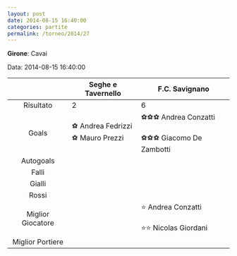 ```yaml
---
layout: post
date: 2014-08-15 16:40:00
categories: partite
permalink: /torneo/2014/27
---
```

**Girone**: Cavai

Data: 2014-08-15 16:40:00

| | Seghe e Tavernello | F.C. Savignano |
|:-----:|-----|-----|
Risultato|2|6
Goals|⚽ Andrea Fedrizzi<br/>⚽ Mauro Prezzi|⚽⚽⚽ Andrea Conzatti<br/><br/>⚽⚽⚽ Giacomo De Zambotti<br/>
Autogoals||
Falli||
Gialli||
Rossi||
Miglior Giocatore||⭐ Andrea Conzatti<br/><br/>⭐⭐ Nicolas Giordani<br/>
Miglior Portiere||